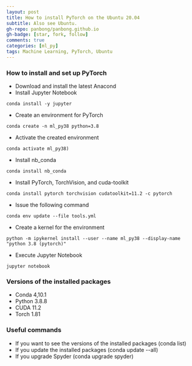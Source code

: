 ```yaml
---
layout: post
title: How to install PyTorch on the Ubuntu 20.04
subtitle: Also see Ubuntu.
gh-repo: panbong/panbong.github.io
gh-badge: [star, fork, follow]
comments: true
categories: [ml_py]
tags: Machine Learning, PyTorch, Ubuntu
---
```


### How to install and set up PyTorch

- Download and install the latest Anacond
- Install Jupyter Notebook

```
conda install -y jupyter
```

- Create an environment for PyTorch

```
conda create -n ml_py38 python=3.8
```

- Activate the created environment

```
conda activate ml_py38)
```

- Install nb_conda

```
conda install nb_conda
```

- Install PyTorch, TorchVision, and cuda-toolkit


```
conda install pytorch torchvision cudatoolkit=11.2 -c pytorch
```

- Issue the following command

```
conda env update --file tools.yml
```

- Create a kernel for the environment

```
python -m ipykernel install --user --name ml_py38 --display-name "python 3.8 (pytorch)"
```

- Execute Jupyter Notebook

```
jupyter notebook
```

### Versions of the installed packages

- Conda 4,10.1
- Python 3.8.8
- CUDA 11.2
- Torch 1.81

### Useful commands

- If you want to see the versions of the installed packages (conda list)
- If you update the installed packages (conda update --all)
- If you upgrade Spyder (conda upgrade spyder)
